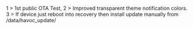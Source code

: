 





1 > 1st public OTA Test,
2 > Improved transparent theme notification colors.
3 > If device just reboot into recovery then install update manually from /data/havoc_update/
